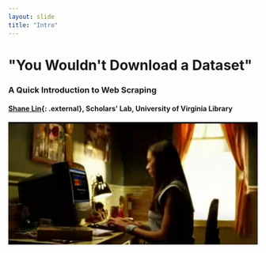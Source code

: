 ```yaml
---
layout: slide
title: "Intro"
---
```


# "You Wouldn't Download a Dataset"
### A Quick Introduction to Web Scraping
#### [Shane Lin](https://scholarslab.lib.virginia.edu/people/shane-lin/){: .external}, Scholars' Lab, University of Virginia Library

![Anti-piracy ad](assets/download-a-car.png)
